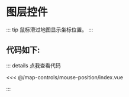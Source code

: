 <script setup>
import Map from './index.vue'
</script>
# 图层控件

::: tip
鼠标滑过地图显示坐标位置。
:::

<Map />

## 代码如下:

::: details 点我查看代码

<<< @/map-controls/mouse-position/index.vue

:::